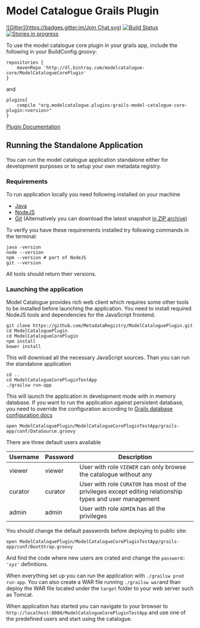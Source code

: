 Model Catalogue Grails Plugin
====================
[![Gitter](https://badges.gitter.im/Join Chat.svg)](https://gitter.im/MetadataRegistry/ModelCataloguePlugin?utm_source=badge&utm_medium=badge&utm_campaign=pr-badge&utm_content=badge) [![Build Status](https://metadata.ci.cloudbees.com/job/ModelCatalogueCorePluginDevelop/badge/icon)](https://metadata.ci.cloudbees.com/job/ModelCatalogueCorePluginDevelop/) [![Stories in progress](https://badge.waffle.io/metadataregistry/modelcatalogueplugin.png?label=in+progress&title=In+Progress)](http://waffle.io/metadataregistry/modelcatalogueplugin)

To use the model catalogue core plugin in your grails app, include the following in your BuildConfig.groovy:

```
repositories {	 
    mavenRepo 'http://dl.bintray.com/modelcatalogue-core/ModelCatalogueCorePlugin'
}
```

and 

```
plugins{ 
    compile "org.modelcatalogue.plugins:grails-model-catalogue-core-plugin:<version>"
}
```

[Plugin Documentation](https://metadata.ci.cloudbees.com/job/ModelCatalogueCorePluginDevelop/javadoc/)


## Running the Standalone Application

You can run the model catalogue application standalone either for development purposes or to setup your own metadata
registry.

### Requirements

To run application locally you need following installed on your machine 

  * [Java](https://java.com/en/download/)
  * [NodeJS](https://nodejs.org/download/)
  * [Git](http://git-scm.com/) (Alternatively you can download the latest snapshot [in ZIP archive](https://github.com/MetadataRegistry/ModelCataloguePlugin/archive/develop.zip)) 
  
To verify you have these requirements installed try following commands in the terminal:
 
```
java -version
node --version
npm --version # part of NodeJS
git --version
```

All tools should return their versions.
  
### Launching the application

Model Catalogue provides rich web client which requires some other tools to be installed before launching the application.
You need to install required NodeJS tools and dependencies for the JavaScript frontend. 

```
git clone https://github.com/MetadataRegistry/ModelCataloguePlugin.git
cd ModelCataloguePlugin
cd ModelCatalogueCorePlugin
npm install
bower install

```

This will download all the necessary JavaScript sources. Than you can run the standalone application

```
cd ..
cd ModelCatalogueCorePluginTestApp
./grailsw run-app
```

This will launch the application in development mode with in memory database. If you want to run the application
against persistent database, you need to override the configuration according to [Grails database configuration docs](http://grails.github.io/grails-doc/2.4.4/guide/conf.html#dataSource)

```
open ModelCataloguePlugin/ModelCatalogueCorePluginTestApp/grails-app/conf/DataSource.groovy
```

There are three default users available

Username      | Password      | Description 
------------- | ------------- | -------------  
viewer        | viewer        | User with role `VIEWER` can only browse the catalogue without any   
curator       | curator       | User with role `CURATOR` has most of the privileges except editing relationship types and user management
admin         | admin         | User with role `ADMIN`  has all the privileges

You should change the default passwords before deploying to public site:

```
open ModelCataloguePlugin/ModelCatalogueCorePluginTestApp/grails-app/conf/BootStrap.groovy
```

And find the code where new users are crated and change the `password: 'xyz'` definitions.


When everything set up you can run the application with `./grailsw prod run-app`. You can also create a WAR file running 
`./grailsw war`and than deploy the WAR file located under the `target` folder to your web server such as Tomcat.

When application has started you can navigate to your browser to `http://localhost:8080/ModelCatalogueCorePluginTestApp`
and use one of the predefined users and start using the catalogue.












